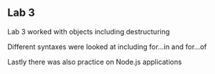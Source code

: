 ## Lab 3

Lab 3 worked with objects including destructuring 

Different syntaxes were looked at including for...in and for...of 

Lastly there was also practice on Node.js applications
